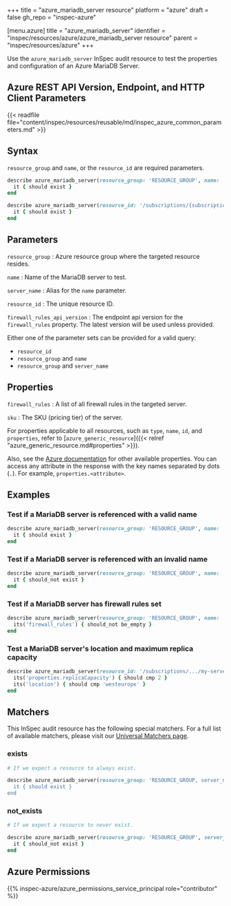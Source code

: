 +++
title = "azure_mariadb_server resource"
platform = "azure"
draft = false
gh_repo = "inspec-azure"

[menu.azure]
title = "azure_mariadb_server"
identifier = "inspec/resources/azure/azure_mariadb_server resource"
parent = "inspec/resources/azure"
+++

Use the `azure_mariadb_server` InSpec audit resource to test the properties and configuration of an Azure MariaDB Server.

## Azure REST API Version, Endpoint, and HTTP Client Parameters

{{< readfile file="content/inspec/resources/reusable/md/inspec_azure_common_parameters.md" >}}

## Syntax

`resource_group` and `name`, or the `resource_id` are required parameters.

```ruby
describe azure_mariadb_server(resource_group: 'RESOURCE_GROUP', name: 'EXAMPLE_SERVER') do
  it { should exist }
end
```

```ruby
describe azure_mariadb_server(resource_id: '/subscriptions/{subscriptionId}/resourceGroups/{resourceGroup}/providers/Microsoft.DBforMariaDB/servers/{serverName}') do
  it { should exist }
end
```

## Parameters

`resource_group`
: Azure resource group where the targeted resource resides.

`name`
: Name of the MariaDB server to test.

`server_name`
: Alias for the `name` parameter.

`resource_id`
: The unique resource ID.

`firewall_rules_api_version`
: The endpoint api version for the `firewall_rules` property. The latest version will be used unless provided.

Either one of the parameter sets can be provided for a valid query:

- `resource_id`
- `resource_group` and `name`
- `resource_group` and `server_name`

## Properties

`firewall_rules`
: A list of all firewall rules in the targeted server.

`sku`
: The SKU (pricing tier) of the server.

For properties applicable to all resources, such as `type`, `name`, `id`, and `properties`, refer to [`azure_generic_resource`]({{< relref "azure_generic_resource.md#properties" >}}).

Also, see the [Azure documentation](https://docs.microsoft.com/en-us/rest/api/mariadb/servers/get#server) for other available properties.
You can access any attribute in the response with the key names separated by dots (`.`). For example, `properties.<attribute>`.

## Examples

### Test if a MariaDB server is referenced with a valid name

```ruby
describe azure_mariadb_server(resource_group: 'RESOURCE_GROUP', name: 'SQL-SERVER-1') do
  it { should exist }
end
```

### Test if a MariaDB server is referenced with an invalid name

```ruby
describe azure_mariadb_server(resource_group: 'RESOURCE_GROUP', name: 'I-DONT-EXIST') do
  it { should_not exist }
end
```

### Test if a MariaDB server has firewall rules set

```ruby
describe azure_mariadb_server(resource_group: 'RESOURCE_GROUP', name: 'NAME') do
  its('firewall_rules') { should_not be_empty }
end
```

### Test a MariaDB server's location and maximum replica capacity

```ruby
describe azure_mariadb_server(resource_id: '/subscriptions/.../my-server') do
  its('properties.replicaCapacity') { should cmp 2 }
  its('location') { should cmp 'westeurope' }
end
```

## Matchers

This InSpec audit resource has the following special matchers. For a full list of available matchers, please visit our [Universal Matchers page](/inspec/matchers/).

### exists

```ruby
# If we expect a resource to always exist.

describe azure_mariadb_server(resource_group: 'RESOURCE_GROUP, server_name: 'SQL-SERVER-1') do
  it { should exist }
end
```

### not_exists

```ruby
# If we expect a resource to never exist.

describe azure_mariadb_server(resource_group: 'RESOURCE_GROUP', server_name: 'SQL-SERVER-1') do
  it { should_not exist }
end
```

## Azure Permissions

{{% inspec-azure/azure_permissions_service_principal role="contributor" %}}
